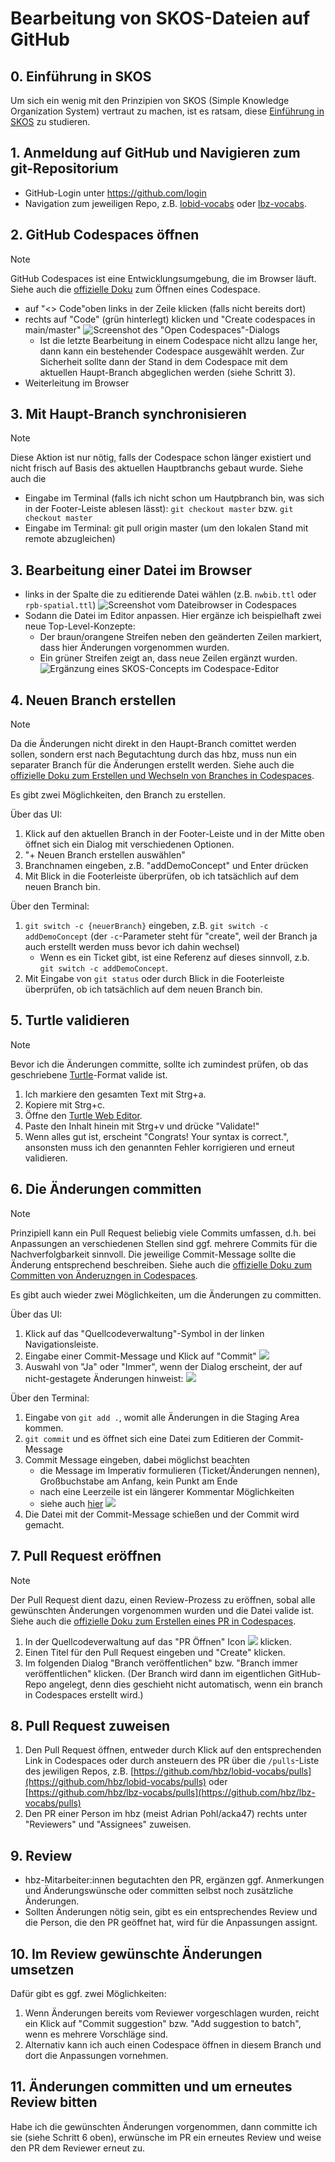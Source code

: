 # Bearbeitung von SKOS-Dateien auf GitHub

## 0. Einführung in SKOS

Um sich ein wenig mit den Prinzipien von SKOS (Simple Knowledge Organization System) vertraut zu machen, ist es ratsam, diese [Einführung in SKOS](https://dini-ag-kim.github.io/skos-einfuehrung) zu studieren.

## 1. Anmeldung auf GitHub und Navigieren zum git-Repositorium

* GitHub-Login unter https://github.com/login
* Navigation zum jeweiligen Repo, z.B. [lobid-vocabs](https://github.com/hbz/lobid-vocabs) oder [lbz-vocabs](https://github.com/hbz/lbz-vocabs).

## 2. GitHub Codespaces öffnen

> [!NOTE]  
> GitHub Codespaces ist eine Entwicklungsumgebung, die im Browser läuft. Siehe auch die [offizielle Doku](https://docs.github.com/en/codespaces/developing-in-a-codespace/creating-a-codespace-for-a-repository?tool=vscode#creating-a-codespace-for-a-repository) zum Öffnen eines Codespace.

* auf "<> Code"oben links in der Zeile klicken (falls nicht bereits dort)
* rechts auf "Code" (grün hinterlegt) klicken und "Create codespaces in main/master"
![Screenshot des "Open Codespaces"-Dialogs](/open-codespaces.png)
   * Ist die letzte Bearbeitung in einem Codespace nicht allzu lange her, dann kann ein bestehender Codespace ausgewählt werden. Zur Sicherheit sollte dann der Stand in dem Codespace mit dem aktuellen Haupt-Branch abgeglichen werden (siehe Schritt 3).
* Weiterleitung im Browser

## 3. Mit Haupt-Branch synchronisieren 

> [!NOTE]  
> Diese Aktion ist nur nötig, falls der Codespace schon länger existiert und nicht frisch auf Basis des aktuellen Hauptbranchs gebaut wurde. Siehe auch die 


* Eingabe im Terminal (falls ich nicht schon um Hautpbranch bin, was sich in der Footer-Leiste ablesen lässt): `git checkout master` bzw. `git checkout master`
* Eingabe im Terminal: git pull origin master (um den lokalen Stand mit remote abzugleichen)


## 3. Bearbeitung einer Datei im Browser

* links in der Spalte die zu editierende Datei wählen (z.B. `nwbib.ttl` oder `rpb-spatial.ttl`)
![Screenshot vom Dateibrowser in Codespaces](/open-file.png)
* Sodann die Datei im Editor anpassen. Hier ergänze ich beispielhaft zwei neue Top-Level-Konzepte:
   * Der braun/orangene Streifen neben den geänderten Zeilen markiert, dass hier Änderungen vorgenommen wurden.
   * Ein grüner Streifen zeigt an, dass neue Zeilen ergänzt wurden.
  ![Ergänzung eines SKOS-Concepts im Codespace-Editor](/add-concepts.png)

## 4. Neuen Branch erstellen

> [!NOTE]  
> Da die Änderungen nicht direkt in den Haupt-Branch comittet werden sollen, sondern erst nach Begutachtung durch das hbz, muss nun ein separater Branch für die Änderungen erstellt werden. Siehe auch die [offizielle Doku zum Erstellen und Wechseln von Branches in Codespaces](https://docs.github.com/en/codespaces/developing-in-a-codespace/using-source-control-in-your-codespace#creating-or-switching-branches).

Es gibt zwei Möglichkeiten, den Branch zu erstellen.

Über das UI:

1. Klick auf den aktuellen Branch in der Footer-Leiste und in der Mitte oben öffnet sich ein Dialog mit verschiedenen Optionen.
2. "+ Neuen Branch erstellen auswählen"
3. Branchnamen eingeben, z.B. "addDemoConcept" und Enter drücken
4. Mit Blick in die Footerleiste überprüfen, ob ich tatsächlich auf dem neuen Branch bin.

Über den Terminal:

1. `git switch -c {neuerBranch}` eingeben, z.B. `git switch -c addDemoConcept` (der `-c`-Parameter steht für "create", weil der Branch ja auch erstellt werden muss bevor ich dahin wechsel)
   * Wenn es ein Ticket gibt, ist eine Referenz auf dieses sinnvoll, z.b. `git switch -c addDemoConcept`.
2. Mit Eingabe von `git status` oder durch Blick in die Footerleiste überprüfen, ob ich tatsächlich auf dem neuen Branch bin.

## 5. Turtle validieren

> [!NOTE]  
> Bevor ich die Änderungen committe, sollte ich zumindest prüfen, ob das geschriebene [Turtle](https://www.w3.org/TR/turtle/)-Format valide ist.

1. Ich markiere den gesamten Text mit Strg+a.
2. Kopiere mit Strg+c.
3. Öffne den [Turtle Web Editor](https://felixlohmeier.github.io/turtle-web-editor/).
4. Paste den Inhalt hinein mit Strg+v und drücke "Validate!"
5. Wenn alles gut ist, erscheint "Congrats! Your syntax is correct.", ansonsten muss ich den genannten Fehler korrigieren und erneut validieren.

## 6. Die Änderungen committen

> [!NOTE]
> Prinzipiell kann ein Pull Request beliebig viele Commits umfassen, d.h. bei Anpassungen an verschiedenen Stellen sind ggf. mehrere Commits für die Nachverfolgbarkeit sinnvoll. Die jeweilige Commit-Message sollte die Änderung entsprechend beschreiben. Siehe auch die [offizielle Doku zum Committen von Änderuzngen in Codespaces](https://docs.github.com/en/codespaces/developing-in-a-codespace/using-source-control-in-your-codespace#committing-your-changes).

Es gibt auch wieder zwei Möglichkeiten, um die Änderungen zu committen.

Über das UI:

1. Klick auf das "Quellcodeverwaltung"-Symbol in der linken Navigationsleiste.
2. Eingabe einer Commit-Message und Klick auf "Commit"
![](ui-commit.png)
3. Auswahl von "Ja" oder "Immer", wenn der Dialog erscheint, der auf nicht-gestagete Änderungen hinweist:
![](stage-all.png)

Über den Terminal:

1. Eingabe von `git add .`, womit alle Änderungen in die Staging Area kommen.
2. `git commit` und es öffnet sich eine Datei zum Editieren der Commit-Message
3. Commit Message eingeben, dabei möglichst beachten
   * die Message im Imperativ formulieren (Ticket/Änderungen nennen), Großbuchstabe am Anfang, kein Punkt am Ende
   * nach eine Leerzeile ist ein längerer Kommentar Möglichkeiten
   * siehe auch [hier](https://github.com/metafacture/metafacture-playground/blob/main/CONTRIBUTING.md#commit-messages)
![](commit-message-via-terminal.png)
4. Die Datei mit der Commit-Message schießen und der Commit wird gemacht.

## 7. Pull Request eröffnen

> [!NOTE]
> Der Pull Request dient dazu, einen Review-Prozess zu eröffnen, sobal alle gewünschten Änderungen vorgenommen wurden und die Datei valide ist. Siehe auch die [offizielle Doku zum Erstellen eines PR in Codespaces](https://docs.github.com/en/codespaces/developing-in-a-codespace/using-source-control-in-your-codespace#raising-a-pull-request).

1. In der Quellcodeverwaltung auf das "PR Öffnen" Icon ![](raise-pr.png) klicken.
2. Einen Titel für den Pull Request eingeben und "Create" klicken.
3. Im folgenden Dialog "Branch veröffentlichen" bzw. "Branch immer veröffentlichen" klicken. (Der Branch wird dann im eigentlichen GitHub-Repo angelegt, denn dies geschieht nicht automatisch, wenn ein branch in Codespaces erstellt wird.)

## 8. Pull Request zuweisen

1. Den Pull Request öffnen, entweder durch Klick auf den entsprechenden Link in Codespaces oder durch ansteuern des PR über die `/pulls`-Liste des jewiligen Repos, z.B. [https://github.com/hbz/lobid-vocabs/pulls](https://github.com/hbz/lobid-vocabs/pulls) oder [https://github.com/hbz/lbz-vocabs/pulls](https://github.com/hbz/lbz-vocabs/pulls)
2. Den PR einer Person im hbz (meist Adrian Pohl/acka47) rechts unter "Reviewers" und "Assignees" zuweisen.

## 9. Review

* hbz-Mitarbeiter:innen begutachten den PR, ergänzen ggf. Anmerkungen und Änderungswünsche oder committen selbst noch zusätzliche Änderungen.
* Sollten Änderungen nötig sein, gibt es ein entsprechendes Review und die Person, die den PR geöffnet hat, wird für die Anpassungen assignt.

## 10. Im Review gewünschte Änderungen umsetzen

Dafür gibt es ggf. zwei Möglichkeiten:

1. Wenn Änderungen bereits vom Reviewer vorgeschlagen wurden, reicht ein Klick auf "Commit suggestion" bzw. "Add suggestion to batch", wenn es mehrere Vorschläge sind.
2. Alternativ kann ich auch einen Codespace öffnen in diesem Branch und dort die Anpassungen vornehmen.

## 11. Änderungen committen und um erneutes Review bitten

Habe ich die gewünschten Änderungen vorgenommen, dann committe ich sie (siehe Schritt 6 oben), erwünsche im PR ein erneutes Review und weise den PR dem Reviewer erneut zu.
